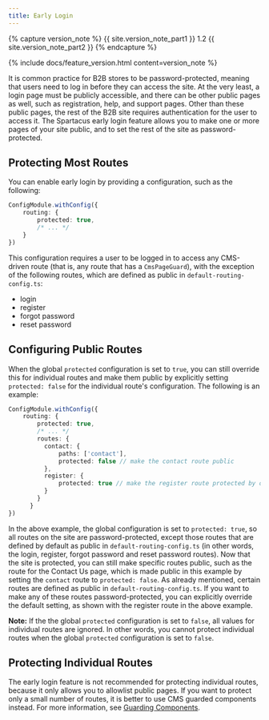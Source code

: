 ```yaml
---
title: Early Login
---
```


{% capture version_note %}
{{ site.version_note_part1 }} 1.2 {{ site.version_note_part2 }}
{% endcapture %}

{% include docs/feature_version.html content=version_note %}

It is common practice for B2B stores to be password-protected, meaning that users need to log in before they can access the site. At the very least, a login page must be publicly accessible, and there can be other public pages as well, such as registration, help, and support pages. Other than these public pages, the rest of the B2B site requires authentication for the user to access it. The Spartacus early login feature allows you to make one or more pages of your site public, and to set the rest of the site as password-protected.

## Protecting Most Routes

You can enable early login by providing a configuration, such as the following:

```typescript
ConfigModule.withConfig({
    routing: {
        protected: true,
        /* ... */
    }
})
```

This configuration requires a user to be logged in to access any CMS-driven route (that is, any route that has a `CmsPageGuard`), with the exception of the following routes, which are defined as public in `default-routing-config.ts`:

- login
- register
- forgot password
- reset password

## Configuring Public Routes

When the global `protected` configuration is set to `true`, you can still override this for individual routes and make them public by explicitly setting `protected: false` for the individual route's configuration. The following is an example:

```typescript
ConfigModule.withConfig({
    routing: {
        protected: true,
        /* ... */
        routes: {
          contact: {
              paths: ['contact'],
              protected: false // make the contact route public
          },
          register: {
              protected: true // make the register route protected by overriding the `protected: false` configuration in `default-routing-config.ts`
          }
        }
      }
})
```

In the above example, the global configuration is set to `protected: true`, so all routes on the site are password-protected, except those routes that are defined by default as public in `default-routing-config.ts` (in other words, the login, register, forgot password and reset password routes). Now that the site is protected, you can still make specific routes public, such as the route for the Contact Us page, which is made public in this example by setting the `contact` route to `protected: false`. As already mentioned, certain routes are defined as public in `default-routing-config.ts`. If you want to make any of these routes password-protected, you can explicitly override the default setting, as shown with the register route in the above example.

**Note:** If the the global `protected` configuration is set to `false`, all values for individual routes are ignored. In other words, you cannot protect individual routes when the global `protected` configuration is set to `false`.

## Protecting Individual Routes

The early login feature is not recommended for protecting individual routes, because it only allows you to allowlist public pages. If you want to protect only a small number of routes, it is better to use CMS guarded components instead. For more information, see [Guarding Components](https://sap.github.io/cloud-commerce-spartacus-storefront-docs/customizing-cms-components/#guarding-components).
